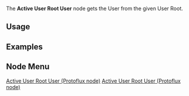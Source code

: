 <languages></languages> <translate>

The **Active User Root User** node gets the User from the given User
Root.

## Usage

## Examples

## Node Menu

</translate>

[Active User Root User (Protoflux node)](Category:Protoflux "wikilink")
[Active User Root User (Protoflux
node)](Category:Protoflux:Users "wikilink")